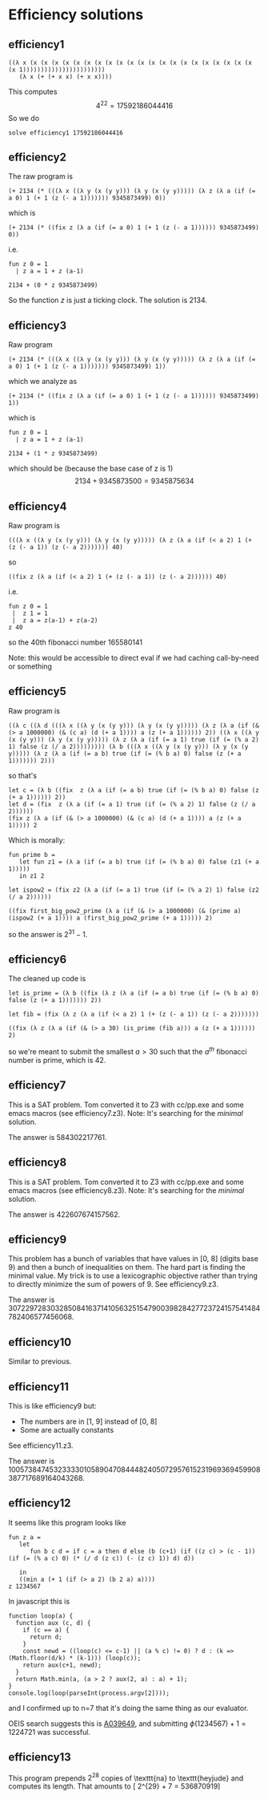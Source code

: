 Efficiency solutions
====================

efficiency1
-----------

```
((λ x (x (x (x (x (x (x (x (x (x (x (x (x (x (x (x (x (x (x (x (x (x (x 1)))))))))))))))))))))))
   (λ x (+ (+ x x) (+ x x))))
```

This computes
$$4^{22} = 17592186044416$$
So we do

```
solve efficiency1 17592186044416
```

efficiency2
-----------
The raw program is
```
(+ 2134 (* (((λ x ((λ y (x (y y))) (λ y (x (y y))))) (λ z (λ a (if (= a 0) 1 (+ 1 (z (- a 1))))))) 9345873499) 0))
```
which is
```
(+ 2134 (* ((fix z (λ a (if (= a 0) 1 (+ 1 (z (- a 1)))))) 9345873499) 0))
```
i.e.
```
fun z 0 = 1
  | z a = 1 + z (a-1)

2134 + (0 * z 9345873499)
```

So the function $z$ is just a ticking clock. The solution is $2134$.

efficiency3
-----------

Raw program
```
(+ 2134 (* (((λ x ((λ y (x (y y))) (λ y (x (y y))))) (λ z (λ a (if (= a 0) 1 (+ 1 (z (- a 1))))))) 9345873499) 1))
```
which we analyze as
```
(+ 2134 (* ((fix z (λ a (if (= a 0) 1 (+ 1 (z (- a 1)))))) 9345873499) 1))
```
which is
```
fun z 0 = 1
  | z a = 1 + z (a-1)

2134 + (1 * z 9345873499)
```
which should be (because the base case of z is 1)
$$2134 + 9345873500 = 9345875634$$

efficiency4
-----------

Raw program is

```
(((λ x ((λ y (x (y y))) (λ y (x (y y))))) (λ z (λ a (if (< a 2) 1 (+ (z (- a 1)) (z (- a 2))))))) 40)
```

so

```
((fix z (λ a (if (< a 2) 1 (+ (z (- a 1)) (z (- a 2)))))) 40)
```
i.e.
```
fun z 0 = 1
 |  z 1 = 1
 |  z a = z(a-1) + z(a-2)
z 40
```
so the 40th fibonacci number 165580141

Note: this would be accessible to direct eval if we had caching call-by-need or something

efficiency5
-----------

Raw program is
```
((λ c ((λ d (((λ x ((λ y (x (y y))) (λ y (x (y y))))) (λ z (λ a (if (& (> a 1000000) (& (c a) (d (+ a 1)))) a (z (+ a 1)))))) 2)) ((λ x ((λ y (x (y y))) (λ y (x (y y))))) (λ z (λ a (if (= a 1) true (if (= (% a 2) 1) false (z (/ a 2))))))))) (λ b (((λ x ((λ y (x (y y))) (λ y (x (y y))))) (λ z (λ a (if (= a b) true (if (= (% b a) 0) false (z (+ a 1))))))) 2)))
```
so that's
```
let c = (λ b ((fix  z (λ a (if (= a b) true (if (= (% b a) 0) false (z (+ a 1)))))) 2))
let d = (fix  z (λ a (if (= a 1) true (if (= (% a 2) 1) false (z (/ a 2))))))
(fix z (λ a (if (& (> a 1000000) (& (c a) (d (+ a 1)))) a (z (+ a 1))))) 2
```

Which is morally:
```
fun prime b =
   let fun z1 = (λ a (if (= a b) true (if (= (% b a) 0) false (z1 (+ a 1)))))
   in z1 2

let ispow2 = (fix z2 (λ a (if (= a 1) true (if (= (% a 2) 1) false (z2 (/ a 2))))))

((fix first_big_pow2_prime (λ a (if (& (> a 1000000) (& (prime a) (ispow2 (+ a 1)))) a (first_big_pow2_prime (+ a 1))))) 2)
```
so the answer is $2^{31} - 1$.

efficiency6
-----------

The cleaned up code is
```
let is_prime = (λ b ((fix (λ z (λ a (if (= a b) true (if (= (% b a) 0) false (z (+ a 1))))))) 2))

let fib = (fix (λ z (λ a (if (< a 2) 1 (+ (z (- a 1)) (z (- a 2)))))))

((fix (λ z (λ a (if (& (> a 30) (is_prime (fib a))) a (z (+ a 1)))))) 2)
```
so we're meant to submit the smallest $a > 30$ such that the $a^{th}$ fibonacci number is prime, which is 42.

efficiency7
-----------

This is a SAT problem. Tom converted it to Z3 with cc/pp.exe and some
emacs macros (see efficiency7.z3). Note: It's searching for the
*minimal* solution.

The answer is 584302217761.

efficiency8
-----------

This is a SAT problem. Tom converted it to Z3 with cc/pp.exe and some
emacs macros (see efficiency8.z3). Note: It's searching for the
*minimal* solution.

The answer is 422607674157562.

efficiency9
-----------

This problem has a bunch of variables that have values in [0, 8] (digits base 9)
and then a bunch of inequalities on them. The hard part is finding the minimal
value. My trick is to use a lexicographic objective rather than trying to directly
minimize the sum of powers of 9. See efficiency9.z3.

The answer is 3072297283032850841637141056325154790039828427723724157541484782406577456068.

efficiency10
------------

Similar to previous.

efficiency11
------------

This is like efficiency9 but:
  - The numbers are in [1, 9] instead of [0, 8]
  - Some are actually constants

See efficiency11.z3.

The answer is 100573847453233330105890470844482405072957615231969369459908387717689164043268.

efficiency12
------------

It seems like this program looks like

```
fun z a =
   let
      fun b c d = if c = a then d else (b (c+1) (if ((z c) > (c - 1)) (if (= (% a c) 0) (* (/ d (z c)) (- (z c) 1)) d) d))

   in
   ((min a (+ 1 (if (> a 2) (b 2 a) a))))
z 1234567
```

In javascript this is
```
function loop(a) {
  function aux (c, d) {
    if (c == a) {
      return d;
    }
    const newd = ((loop(c) <= c-1) || (a % c) != 0) ? d : (k => (Math.floor(d/k) * (k-1))) (loop(c));
    return aux(c+1, newd);
  }
  return Math.min(a, (a > 2 ? aux(2, a) : a) + 1);
}
console.log(loop(parseInt(process.argv[2])));
```
and I confirmed up to n=7 that it's doing the same thing as our evaluator.

OEIS search suggests this is [A039649](https://oeis.org/A039649),
and submitting $\phi(1234567)+1 = 1224721$ was successful.

efficiency13
------------

This program prepends $2^28$ copies of \texttt{na} to \texttt{heyjude} and computes its length.
That amounts to
\[ 2^{29} + 7 = 536870919\]
